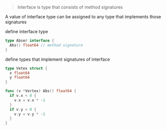 > Interface is type that consists of method signatures

A value of interface type can be assigned to any type that implements those signatures

define interface type
```go
type Abser interface {
  Abs() float64 // method signature
}
```

define types that implement signatures of interface
```go
type Vetex struct {
  x float64
  y float64
}

func (v *Vertex) Abs() float64 {
  if v.x < 0 {
    v.x = v.x * -1
  }
  if v.y < 0 {
    v.y = v.y * -1
  }
}
```
